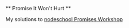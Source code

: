 ** Promise It Won't Hurt **

My solutions to [nodeschool Promises Workshop](https://github.com/stevekane/promise-it-wont-hurt)
